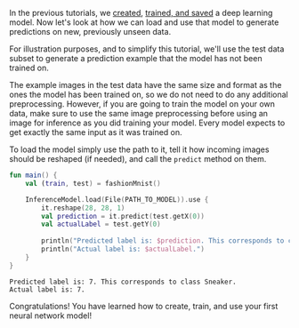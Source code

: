 In the previous tutorials, we [created](create_your_first_nn.md), [trained, and saved](training_a_model.md) a deep learning model. 
Now let's look at how we can load and use that model to generate predictions on new, previously unseen data.

For illustration purposes, and to simplify this tutorial, 
we'll use the test data subset to generate a prediction example that the model has not been trained on.

The example images in the test data have the same size and format as the ones the model has been trained on, 
so we do not need to do any additional preprocessing. 
However, if you are going to train the model on your own data, 
make sure to use the same image preprocessing before using an image for inference as you did training your model. 
Every model expects to get exactly the same input as it was trained on. 

To load the model simply use the path to it, tell it how incoming images should be reshaped (if needed), and call the
 `predict` method on them.

```kotlin
fun main() {
    val (train, test) = fashionMnist()

    InferenceModel.load(File(PATH_TO_MODEL)).use {
        it.reshape(28, 28, 1)
        val prediction = it.predict(test.getX(0))
        val actualLabel = test.getY(0)
        
        println("Predicted label is: $prediction. This corresponds to class ${labelsMap[prediction]}.")
        println("Actual label is: $actualLabel.")
    }
}
```

```
Predicted label is: 7. This corresponds to class Sneaker.
Actual label is: 7.
```

Congratulations! You have learned how to create, train, and use your first neural network model! 
